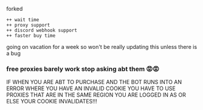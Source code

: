 forked

```
++ wait time
++ proxy support
++ discord webhook support
++ faster buy time
```

going on vacation for a week so won't be really updating this unless there is a bug

### free proxies barely work stop asking abt them 😡😡

IF WHEN YOU ARE ABT TO PURCHASE AND THE BOT RUNS INTO AN ERROR WHERE YOU HAVE AN INVALID COOKIE YOU HAVE TO USE PROXIES THAT ARE IN THE SAME REGION YOU ARE LOGGED IN AS OR ELSE YOUR COOKIE INVALIDATES!!!
